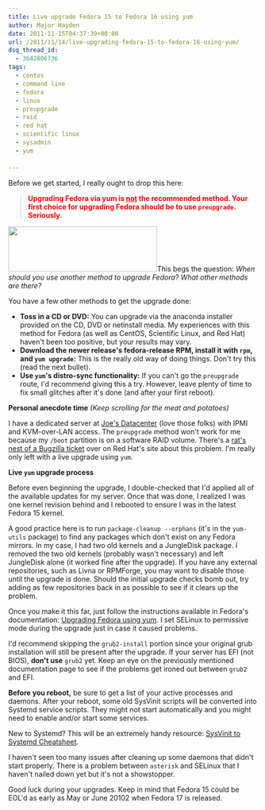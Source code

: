```yaml
---
title: Live upgrade Fedora 15 to Fedora 16 using yum
author: Major Hayden
date: 2011-11-15T04:37:39+00:00
url: /2011/11/14/live-upgrading-fedora-15-to-fedora-16-using-yum/
dsq_thread_id:
  - 3642806736
tags:
  - centos
  - command line
  - fedora
  - linux
  - preupgrade
  - raid
  - red hat
  - scientific linux
  - sysadmin
  - yum

---
```

Before we get started, I really ought to drop this here:

<blockquote style="color: red; font-weight: bold;">
  <p>
    Upgrading Fedora via yum is <u>not</u> the recommended method. Your first choice for upgrading Fedora should be to use <code>preupgrade</code>. Seriously.
  </p>
</blockquote>

[<img src="/wp-content/uploads/2011/11/Logo_fedoralogo-300x91.png" alt="" title="Logo_fedoralogo" width="300" height="91" class="alignright size-medium wp-image-2662" srcset="/wp-content/uploads/2011/11/Logo_fedoralogo-300x91.png 300w, /wp-content/uploads/2011/11/Logo_fedoralogo.png 600w" sizes="(max-width: 300px) 100vw, 300px" />][1]This begs the question: _When should you use another method to upgrade Fedora? What other methods are there?_

You have a few other methods to get the upgrade done:

  * **Toss in a CD or DVD:** You can upgrade via the anaconda installer provided on the CD, DVD or netinstall media. My experiences with this method for Fedora (as well as CentOS, Scientific Linux, and Red Hat) haven't been too positive, but your results may vary.
  * **Download the newer release's fedora-release RPM, install it with `rpm`, and `yum upgrade`:** This is the really old way of doing things. Don't try this (read the next bullet).
  * **Use `yum`'s distro-sync functionality:** If you can't go the `preupgrade` route, I'd recommend giving this a try. However, leave plenty of time to fix small glitches after it's done (and after your first reboot).

**Personal anecdote time** _(Keep scrolling for the meat and potatoes)_

I have a dedicated server at [Joe's Datacenter][2] (love those folks) with IPMI and KVM-over-LAN access. The `preupgrade` method won't work for me because my `/boot` partition is on a software RAID volume. There's a [rat's nest of a Bugzilla ticket][3] over on Red Hat's site about this problem. I'm really only left with a live upgrade using `yum`.

**Live `yum` upgrade process**

Before even beginning the upgrade, I double-checked that I'd applied all of the available updates for my server. Once that was done, I realized I was one kernel revision behind and I rebooted to ensure I was in the latest Fedora 15 kernel.

A good practice here is to run `package-cleanup --orphans` (it's in the `yum-utils` package) to find any packages which don't exist on any Fedora mirrors. In my case, I had two old kernels and a JungleDisk package. I removed the two old kernels (probably wasn't necessary) and left JungleDisk alone (it worked fine after the upgrade). If you have any external repositories, such as Livna or RPMForge, you may want to disable those until the upgrade is done. Should the initial upgrade checks bomb out, try adding as few repositories back in as possible to see if it clears up the problem.

Once you make it this far, just follow the instructions available in Fedora's documentation: [Upgrading Fedora using yum][4]. I set SELinux to permissive mode during the upgrade just in case it caused problems.

I'd recommend skipping the `grub2-install` portion since your original grub installation will still be present after the upgrade. If your server has EFI (not BIOS), **don't use** `grub2` yet. Keep an eye on the previously mentioned documentation page to see if the problems get ironed out between `grub2` and EFI.

**Before you reboot,** be sure to get a list of your active processes and daemons. After your reboot, some old SysVinit scripts will be converted into Systemd service scripts. They might not start automatically and you might need to enable and/or start some services.

New to Systemd? This will be an extremely handy resource: [SysVinit to Systemd Cheatsheet][5].

I haven't seen too many issues after cleaning up some daemons that didn't start properly. There is a problem between `asterisk` and SELinux that I haven't nailed down yet but it's not a showstopper.

Good luck during your upgrades. Keep in mind that Fedora 15 could be EOL'd as early as May or June 20102 when Fedora 17 is released.

 [1]: /wp-content/uploads/2011/11/Logo_fedoralogo.png
 [2]: http://joesdatacenter.com/
 [3]: https://bugzilla.redhat.com/show_bug.cgi?id=504826
 [4]: http://fedoraproject.org/wiki/Upgrading_Fedora_using_yum#Fedora_15_-.3E_Fedora_16
 [5]: http://fedoraproject.org/wiki/SysVinit_to_Systemd_Cheatsheet
